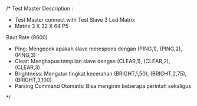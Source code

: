 /*
Test Master Description :
- Test Master connect with Test Slave 3 Led Matrix
- Matrix 3 X 32 X 64 P5

Baut Rate (9600)
- Ping: Mengecek apakah slave merespons dengan (PING,1), (PING,2), (PING,3)
- Clear: Menghapus tampilan slave dengan (CLEAR,1), (CLEAR,2), (CLEAR,3)
- Brightness: Mengatur tingkat kecerahan (BRIGHT,1,50), (BRIGHT,2,75), (BRIGHT,3,100)
- Parsing Command Otomatis: Bisa mengirim beberapa perintah sekaligus

*/
